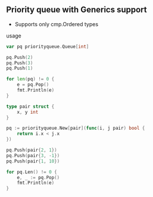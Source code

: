 ## Priority queue with Generics support

* Supports only cmp.Ordered types

usage 
```go
var pq priorityqueue.Queue[int]

pq.Push(2)
pq.Push(3)
pq.Push(1)

for len(pq) != 0 {
    e = pq.Pop()
    fmt.Println(e)
}
```

```go
type pair struct {
	x, y int
}

pq := priorityqueue.New[pair](func(i, j pair) bool {
	return i.x < j.x
})

pq.Push(pair{2, 1})
pq.Push(pair{3, -1})
pq.Push(pair{1, 10})

for pq.Len() != 0 {
	e, _ := pq.Pop()
	fmt.Println(e)
}
```
